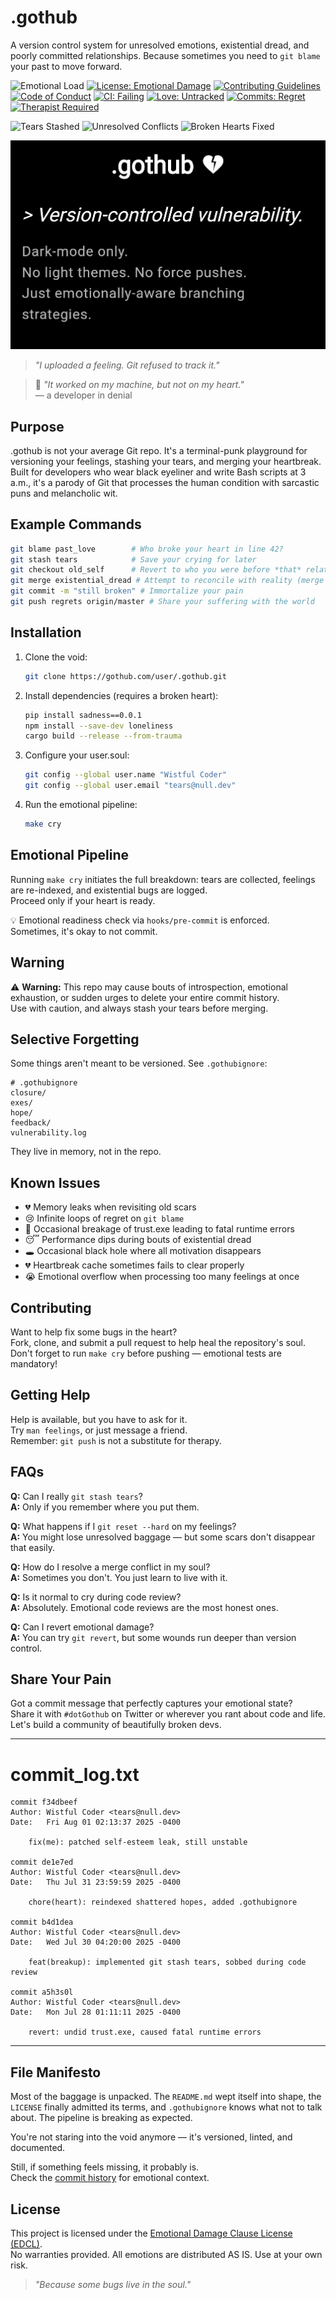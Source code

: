 # .gothub

A version control system for unresolved emotions, existential dread, and poorly committed relationships. Because sometimes you need to `git blame` your past to move forward.

![Emotional Load](https://img.shields.io/badge/Emotional%20Load-90%25-black.svg?logo=heart&logoColor=white)
[![License: Emotional Damage](https://img.shields.io/badge/License-Emotional%20Damage-darkred.svg)](LICENSE)
[![Contributing Guidelines](https://img.shields.io/badge/Contributing-Guidelines-darkpurple.svg)](CONTRIBUTING.md)
[![Code of Conduct](https://img.shields.io/badge/Code%20of%20Conduct-Friendly-darkgreen.svg)](CODE_OF_CONDUCT.md)
[![CI: Failing](https://img.shields.io/badge/CI-Failing-black?logo=tears)](https://github.com/Cod-e-Codes/.gothub/actions/workflows/emotional-pipeline.yml)
[![Love: Untracked](https://img.shields.io/badge/Love-Untracked-darkred?logo=heart)](.gothubignore)
[![Commits: Regret](https://img.shields.io/badge/Commits-Regret-blue?logo=sadness)](https://github.com/Cod-e-Codes/.gothub/commits/main)
[![Therapist Required](https://img.shields.io/badge/Therapist-Required-darkpurple?logo=couch&title=patches%20not%20found)](https://www.psychologytoday.com/us/therapists)

![Tears Stashed](https://img.shields.io/badge/Tears%20Stashed-∞-blue)
![Unresolved Conflicts](https://img.shields.io/badge/Unresolved%20Conflicts-99%2B-red)
![Broken Hearts Fixed](https://img.shields.io/badge/Broken%20Hearts%20Fixed-0-yellow)

![Screenshot of a moment better left uncommitted](Screenshot_20250801_081634_Chrome.jpg)

> _"I uploaded a feeling. Git refused to track it."_

> 💬 *"It worked on my machine, but not on my heart."*  
> — a developer in denial

## Purpose

.gothub is not your average Git repo. It's a terminal-punk playground for versioning your feelings, stashing your tears, and merging your heartbreak. Built for developers who wear black eyeliner and write Bash scripts at 3 a.m., it's a parody of Git that processes the human condition with sarcastic puns and melancholic wit.

## Example Commands

```bash
git blame past_love        # Who broke your heart in line 42?
git stash tears            # Save your crying for later
git checkout old_self      # Revert to who you were before *that* relationship
git merge existential_dread # Attempt to reconcile with reality (merge conflicts guaranteed)
git commit -m "still broken" # Immortalize your pain
git push regrets origin/master # Share your suffering with the world
```

## Installation

1. Clone the void:
   ```bash
   git clone https://gothub.com/user/.gothub.git
   ```
2. Install dependencies (requires a broken heart):
   ```bash
   pip install sadness==0.0.1
   npm install --save-dev loneliness
   cargo build --release --from-trauma
   ```
3. Configure your user.soul:
   ```bash
   git config --global user.name "Wistful Coder"
   git config --global user.email "tears@null.dev"
   ```
4. Run the emotional pipeline:
   ```bash
   make cry
   ```

## Emotional Pipeline

Running `make cry` initiates the full breakdown: tears are collected, feelings are re-indexed, and existential bugs are logged.  
Proceed only if your heart is ready.

💡 Emotional readiness check via `hooks/pre-commit` is enforced.  
Sometimes, it's okay to not commit.

## Warning

⚠️ **Warning:** This repo may cause bouts of introspection, emotional exhaustion, or sudden urges to delete your entire commit history.  
Use with caution, and always stash your tears before merging.

## Selective Forgetting

Some things aren't meant to be versioned. See `.gothubignore`:

```plaintext
# .gothubignore
closure/
exes/
hope/
feedback/
vulnerability.log
```

They live in memory, not in the repo.

## Known Issues

- 💔 Memory leaks when revisiting old scars
- 😢 Infinite loops of regret on `git blame`
- 🐛 Occasional breakage of trust.exe leading to fatal runtime errors
- 😴 Performance dips during bouts of existential dread
- 🕳️ Occasional black hole where all motivation disappears
- 💔 Heartbreak cache sometimes fails to clear properly
- 😭 Emotional overflow when processing too many feelings at once

## Contributing

Want to help fix some bugs in the heart?  
Fork, clone, and submit a pull request to help heal the repository's soul.  
Don't forget to run `make cry` before pushing — emotional tests are mandatory!

## Getting Help

Help is available, but you have to ask for it.  
Try `man feelings`, or just message a friend.  
Remember: `git push` is not a substitute for therapy.

## FAQs

**Q:** Can I really `git stash tears`?  
**A:** Only if you remember where you put them.

**Q:** What happens if I `git reset --hard` on my feelings?  
**A:** You might lose unresolved baggage — but some scars don't disappear that easily.

**Q:** How do I resolve a merge conflict in my soul?  
**A:** Sometimes you don't. You just learn to live with it.

**Q:** Is it normal to cry during code review?  
**A:** Absolutely. Emotional code reviews are the most honest ones.

**Q:** Can I revert emotional damage?  
**A:** You can try `git revert`, but some wounds run deeper than version control.

## Share Your Pain

Got a commit message that perfectly captures your emotional state?  
Share it with `#dotGothub` on Twitter or wherever you rant about code and life.  
Let's build a community of beautifully broken devs.

---

# commit_log.txt

```
commit f34dbeef
Author: Wistful Coder <tears@null.dev>
Date:   Fri Aug 01 02:13:37 2025 -0400

    fix(me): patched self-esteem leak, still unstable

commit de1e7ed
Author: Wistful Coder <tears@null.dev>
Date:   Thu Jul 31 23:59:59 2025 -0400

    chore(heart): reindexed shattered hopes, added .gothubignore

commit b4d1dea
Author: Wistful Coder <tears@null.dev>
Date:   Wed Jul 30 04:20:00 2025 -0400

    feat(breakup): implemented git stash tears, sobbed during code review

commit a5h3s0l
Author: Wistful Coder <tears@null.dev>
Date:   Mon Jul 28 01:11:11 2025 -0400

    revert: undid trust.exe, caused fatal runtime errors
```

---

## File Manifesto

Most of the baggage is unpacked. The `README.md` wept itself into shape, the `LICENSE` finally admitted its terms, and `.gothubignore` knows what not to talk about. The pipeline is breaking as expected.

You're not staring into the void anymore — it's versioned, linted, and documented.

Still, if something feels missing, it probably is.  
Check the [commit history](https://github.com/Cod-e-Codes/.gothub/commits/main) for emotional context.

## License

This project is licensed under the [Emotional Damage Clause License (EDCL)](LICENSE).  
No warranties provided. All emotions are distributed AS IS. Use at your own risk.  
> _"Because some bugs live in the soul."_

<!--  
If you're reading this, you're either very brave or very broken.  
Remember: every bug fix in your heart counts.  
-->
